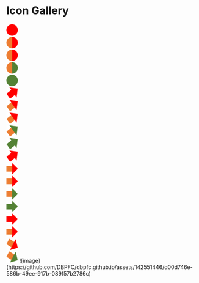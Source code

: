 <!DOCTYPE html>
<html>
<head>
  <title>Public Icon Gallery</title>
</head>
<body>
  <h1>Icon Gallery</h1>
  
<div>
<img src="https://github.com/DBPFC/dbpfc.github.io/blob/main/R0_Dot_Icon_0.6cm.png" alt="R0_Dot_Icon_0.6cm" width = "30px" height="30px">
<br>
<img src="https://github.com/DBPFC/dbpfc.github.io/blob/main/AR0_Dot_Icon_0.6cm.png" alt="AR0_Dot_Icon_0.6cm" width = "30px" height="30px">
<br>
<img src="https://github.com/DBPFC/dbpfc.github.io/blob/main/AR0_Dot_Icon_0.6cm.png" alt="AR0_Dot_Icon_0.6cm" width = "30px" height="30px">
<br>
<img src="https://github.com/DBPFC/dbpfc.github.io/blob/main/AG0_Dot_Icon_0.6cm.png" alt="AG0_Dot_Icon_0.6cm" width = "30px" height="30px">
<br>
<img src="https://github.com/DBPFC/dbpfc.github.io/blob/main/G0_Dot_Icon_0.6cm.png" alt="G0_Dot_Icon_0.6cm" width = "30px" height="30px">
<br>
<img src="https://github.com/DBPFC/dbpfc.github.io/blob/main/R2_Arrow_Improved.png" alt="R2_Arrow_Improved" width = "30px" height="30px">
<br>
<img src="https://github.com/DBPFC/dbpfc.github.io/blob/main/AR2_Arrow_Improved.png" alt="AR2_Arrow_Improved" width = "30px" height="30px">
<br>
<img src="https://github.com/DBPFC/dbpfc.github.io/blob/main/AR2_Arrow_Improved.png" alt="AR2_Arrow_Improved" width = "30px" height="30px">
<br>
<img src="https://github.com/DBPFC/dbpfc.github.io/blob/main/AG2_Arrow_Improved.png" alt="AG2_Arrow_Improved" width = "30px" height="30px">
<br>
<img src="https://github.com/DBPFC/dbpfc.github.io/blob/main/G2_Arrow_Improved.png" alt="G2_Arrow_Improved" width = "30px" height="30px">
<br>
<img src="https://github.com/DBPFC/dbpfc.github.io/blob/main/R2_Arrow_Improved.png" alt="R2_Arrow_Improved" width = "30px" height="30px">
<br>
<img src="https://github.com/DBPFC/dbpfc.github.io/blob/main/AR3_Arrow_NoChange.png" alt="AR3_Arrow_NoChange" width = "30px" height="30px">
<br>
<img src="https://github.com/DBPFC/dbpfc.github.io/blob/main/AR3_Arrow_NoChange.png" alt="AR3_Arrow_NoChange" width = "30px" height="30px">
<br>
<img src="https://github.com/DBPFC/dbpfc.github.io/blob/main/AG3_Arrow_NoChange.png" alt="AG3_Arrow_NoChange" width = "30px" height="30px">
<br>
<img src="https://github.com/DBPFC/dbpfc.github.io/blob/main/G3_Arrow_NoChange.png" alt="G3_Arrow_NoChange" width = "30px" height="30px">
<br>
<img src="https://github.com/DBPFC/dbpfc.github.io/blob/main/R3_Arrow_NoChange.png" alt="R3_Arrow_NoChange" width = "30px" height="30px">
<br>
<img src="https://github.com/DBPFC/dbpfc.github.io/blob/main/AR3_Arrow_NoChange.png" alt="AR3_Arrow_NoChange" width = "30px" height="30px">
<br>
<img src="https://github.com/DBPFC/dbpfc.github.io/blob/main/AR4_Arrow_Diminished.png" alt="AR4_Arrow_Diminished" width = "30px" height="30px">
<br>
<img src="https://github.com/DBPFC/dbpfc.github.io/blob/main/AG4_Arrow_Diminished.png" alt="AG4_Arrow_Diminished" width = "30px" height="30px">
![image](https://github.com/DBPFC/dbpfc.github.io/assets/142551446/d00d746e-586b-49ee-917b-089f57b2786c)




</div>
</body>
</html>
